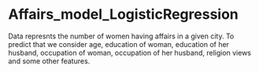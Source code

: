 # Affairs_model_LogisticRegression
Data represnts the number of women having affairs in a given city.
To predict that we consider age, education of woman, education of her husband, occupation of woman, occupation of her husband, religion views and some other features.
